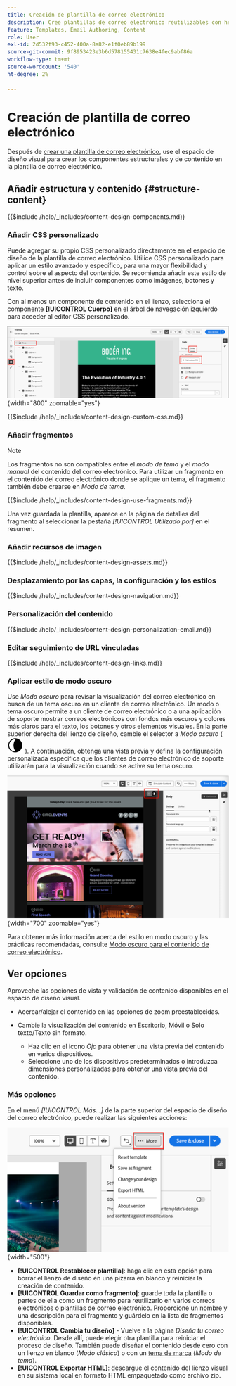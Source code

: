 ```yaml
---
title: Creación de plantilla de correo electrónico
description: Cree plantillas de correo electrónico reutilizables con herramientas de diseño visual, CSS personalizada, fragmentos y personalización para recorridos de cuenta en Journey Optimizer B2B edition.
feature: Templates, Email Authoring, Content
role: User
exl-id: 2d532f93-c452-400a-8a82-e1f0eb89b199
source-git-commit: 9f8953423e3b6d578155431c7638e4fec9abf86a
workflow-type: tm+mt
source-wordcount: '540'
ht-degree: 2%

---
```


# Creación de plantilla de correo electrónico

Después de [crear una plantilla de correo electrónico](./email-templates.md#create-an-email-template), use el espacio de diseño visual para crear los componentes estructurales y de contenido en la plantilla de correo electrónico.

## Añadir estructura y contenido {#structure-content}

{{$include /help/_includes/content-design-components.md}}

### Añadir CSS personalizado

Puede agregar su propio CSS personalizado directamente en el espacio de diseño de la plantilla de correo electrónico. Utilice CSS personalizado para aplicar un estilo avanzado y específico, para una mayor flexibilidad y control sobre el aspecto del contenido. Se recomienda añadir este estilo de nivel superior antes de incluir componentes como imágenes, botones y texto.

Con al menos un componente de contenido en el lienzo, selecciona el componente **[!UICONTROL Cuerpo]** en el árbol de navegación izquierdo para acceder al editor CSS personalizado.

![Acceder a los estilos del cuerpo](./assets/email-template-body-styles.png){width="800" zoomable="yes"}

{{$include /help/_includes/content-design-custom-css.md}}

### Añadir fragmentos

>[!NOTE]
>
>Los fragmentos no son compatibles entre el _modo de tema_ y el _modo manual_ del contenido del correo electrónico. Para utilizar un fragmento en el contenido del correo electrónico donde se aplique un tema, el fragmento también debe crearse en _Modo de tema_.

{{$include /help/_includes/content-design-use-fragments.md}}

Una vez guardada la plantilla, aparece en la página de detalles del fragmento al seleccionar la pestaña _[!UICONTROL Utilizado por]_ en el resumen.

### Añadir recursos de imagen

{{$include /help/_includes/content-design-assets.md}}

### Desplazamiento por las capas, la configuración y los estilos

{{$include /help/_includes/content-design-navigation.md}}

### Personalización del contenido

{{$include /help/_includes/content-design-personalization-email.md}}

### Editar seguimiento de URL vinculadas

{{$include /help/_includes/content-design-links.md}}

### Aplicar estilo de modo oscuro

Use _Modo oscuro_ para revisar la visualización del correo electrónico en busca de un tema oscuro en un cliente de correo electrónico. Un modo o tema oscuro permite a un cliente de correo electrónico o a una aplicación de soporte mostrar correos electrónicos con fondos más oscuros y colores más claros para el texto, los botones y otros elementos visuales. En la parte superior derecha del lienzo de diseño, cambie el selector a _Modo oscuro_ ( ![Icono de modo oscuro](../assets/do-not-localize/icon-content-dark-mode.svg) ). A continuación, obtenga una vista previa y defina la configuración personalizada específica que los clientes de correo electrónico de soporte utilizarán para la visualización cuando se active su tema oscuro.

![Lienzo de diseño de correo electrónico que muestra el selector de modo oscuro y el contenido de correo electrónico que se muestra en modo oscuro](./assets/email-color-mode-dark-selector.png){width="700" zoomable="yes"}

Para obtener más información acerca del estilo en modo oscuro y las prácticas recomendadas, consulte [Modo oscuro para el contenido de correo electrónico](./email-dark-mode.md).

## Ver opciones

Aproveche las opciones de vista y validación de contenido disponibles en el espacio de diseño visual.

* Acercar/alejar el contenido en las opciones de zoom preestablecidas.

* Cambie la visualización del contenido en Escritorio, Móvil o Solo texto/Texto sin formato.
   * Haz clic en el icono _Ojo_ para obtener una vista previa del contenido en varios dispositivos.
   * Seleccione uno de los dispositivos predeterminados o introduzca dimensiones personalizadas para obtener una vista previa del contenido.

### Más opciones

En el menú _[!UICONTROL Más...]_ de la parte superior del espacio de diseño del correo electrónico, puede realizar las siguientes acciones:

![Haga clic en Más para acceder a las acciones de plantilla](./assets/visual-designer-more-menu.png){width="500"}

* **[!UICONTROL Restablecer plantilla]**: haga clic en esta opción para borrar el lienzo de diseño en una pizarra en blanco y reiniciar la creación de contenido.
* **[!UICONTROL Guardar como fragmento]**: guarde toda la plantilla o partes de ella como un fragmento para reutilizarlo en varios correos electrónicos o plantillas de correo electrónico. Proporcione un nombre y una descripción para el fragmento y guárdelo en la lista de fragmentos disponibles.
* **[!UICONTROL Cambia tu diseño]** - Vuelve a la página _Diseña tu correo electrónico_. Desde allí, puede elegir otra plantilla para reiniciar el proceso de diseño. También puede diseñar el contenido desde cero con un lienzo en blanco (_Modo clásico_) o con un [tema de marca](./brand-themes.md) (_Modo de tema_).
* **[!UICONTROL Exportar HTML]**: descargue el contenido del lienzo visual en su sistema local en formato HTML empaquetado como archivo zip.
